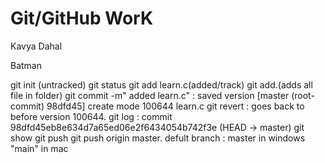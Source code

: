 # Git/GitHub WorK

Kavya Dahal

Batman 

git init (untracked)
git status
git add learn.c(added/track)
git add.(adds all file in folder)
git commit -m" added learn.c" : saved version [master (root-commit) 98dfd45] create mode 100644 learn.c
git revert : goes back to before version 100644.
git log : commit 98dfd45eb8e634d7a65ed06e2f6434054b742f3e (HEAD -> master)
git show <commit-hash>
git push <origin-hash>
git push origin master.
defult branch : master in windows "main" in mac


